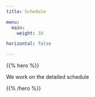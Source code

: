 ```yaml
---
title: Schedule

menu:
  main:
    weight: 10

horizontal: false

---
```


{{% hero %}}

We work on the detailed schedule

{{% /hero %}}
